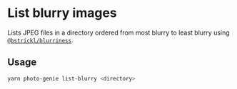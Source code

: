# List blurry images

Lists JPEG files in a directory ordered from most blurry to least blurry using [`@bstrickl/blurriness`](https://www.npmjs.com/package/@bstrickl/blurriness).

## Usage

```bash
yarn photo-genie list-blurry <directory>
```

